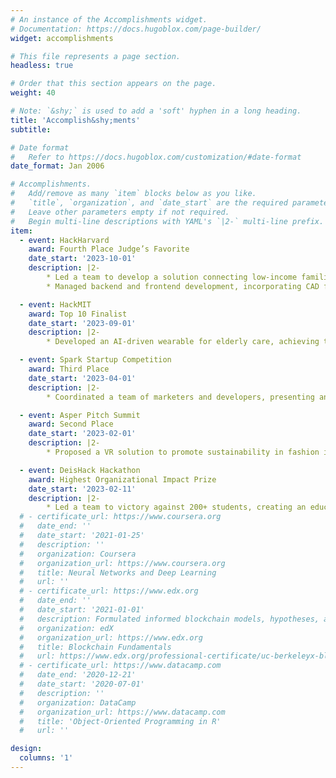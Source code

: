 ```yaml
---
# An instance of the Accomplishments widget.
# Documentation: https://docs.hugoblox.com/page-builder/
widget: accomplishments

# This file represents a page section.
headless: true

# Order that this section appears on the page.
weight: 40

# Note: `&shy;` is used to add a 'soft' hyphen in a long heading.
title: 'Accomplish&shy;ments'
subtitle:

# Date format
#   Refer to https://docs.hugoblox.com/customization/#date-format
date_format: Jan 2006

# Accomplishments.
#   Add/remove as many `item` blocks below as you like.
#   `title`, `organization`, and `date_start` are the required parameters.
#   Leave other parameters empty if not required.
#   Begin multi-line descriptions with YAML's `|2-` multi-line prefix.
item:
  - event: HackHarvard
    award: Fourth Place Judge’s Favorite
    date_start: '2023-10-01'
    description: |2-
        * Led a team to develop a solution connecting low-income families with local farmers, improving access to fresh produce.
        * Managed backend and frontend development, incorporating CAD for drone visualization and Google Cloud’s Computer Vision for processing efficiency.

  - event: HackMIT
    award: Top 10 Finalist
    date_start: '2023-09-01'
    description: |2-
        * Developed an AI-driven wearable for elderly care, achieving top 10 in the healthcare track among 1000+ attendees.

  - event: Spark Startup Competition
    award: Third Place
    date_start: '2023-04-01'
    description: |2-
        * Coordinated a team of marketers and developers, presenting an innovative project to over 200 investors and alumni.

  - event: Asper Pitch Summit
    award: Second Place
    date_start: '2023-02-01'
    description: |2-
        * Proposed a VR solution to promote sustainability in fashion industries, competing with 30+ business school students.

  - event: DeisHack Hackathon
    award: Highest Organizational Impact Prize
    date_start: '2023-02-11'
    description: |2-
        * Led a team to victory against 200+ students, creating an educational platform for de-facto orphans.
  # - certificate_url: https://www.coursera.org
  #   date_end: ''
  #   date_start: '2021-01-25'
  #   description: ''
  #   organization: Coursera
  #   organization_url: https://www.coursera.org
  #   title: Neural Networks and Deep Learning
  #   url: ''
  # - certificate_url: https://www.edx.org
  #   date_end: ''
  #   date_start: '2021-01-01'
  #   description: Formulated informed blockchain models, hypotheses, and use cases.
  #   organization: edX
  #   organization_url: https://www.edx.org
  #   title: Blockchain Fundamentals
  #   url: https://www.edx.org/professional-certificate/uc-berkeleyx-blockchain-fundamentals
  # - certificate_url: https://www.datacamp.com
  #   date_end: '2020-12-21'
  #   date_start: '2020-07-01'
  #   description: ''
  #   organization: DataCamp
  #   organization_url: https://www.datacamp.com
  #   title: 'Object-Oriented Programming in R'
  #   url: ''

design:
  columns: '1'
---
```

